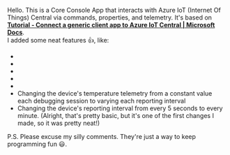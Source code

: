 Hello.  This is a Core Console App that interacts with Azure IoT (Internet Of Things) Central via commands, properties, and telemetry.
It's based on [__Tutorial - Connect a generic client app to Azure IoT Central | Microsoft Docs__](https://docs.microsoft.com/en-us/azure/iot-central/core/tutorial-connect-device?pivots=programming-language-csharp).<br/>
I added some neat features :thumbsup:, like:<br/> 
-	<br/>
-	<br/>
-	<br/> 
-	<br/>
-	<br/>
-	Changing the device's temperature telemetry from a constant value each debugging session to varying each reporting interval<br/> 
-	Changing the device's reporting interval from every 5 seconds to every minute. (Alright, that's pretty basic, but it's one of the 
	  first changes I made, so it was pretty neat!)<br/>

P.S. Please excuse my silly comments.  They're just a way to keep programming fun :smiley:.
